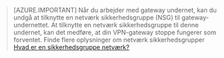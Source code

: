 >[AZURE.IMPORTANT] Når du arbejder med gateway undernet, kan du undgå at tilknytte en netværk sikkerhedsgruppe (NSG) til gateway-undernettet. At tilknytte en netværk sikkerhedsgruppe til denne undernet, kan det medføre, at din VPN-gateway stoppe fungerer som forventet. Finde flere oplysninger om netværk sikkerhedsgrupper [Hvad er en sikkerhedsgruppe netværk?](../articles/virtual-network/virtual-networks-nsg.md)


